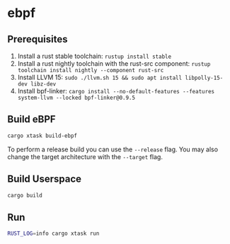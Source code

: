 # ebpf

## Prerequisites

1. Install a rust stable toolchain: `rustup install stable`
1. Install a rust nightly toolchain with the rust-src component: `rustup toolchain install nightly --component rust-src`
1. Install LLVM 15: `sudo ./llvm.sh 15 && sudo apt install libpolly-15-dev libz-dev`
1. Install bpf-linker: `cargo install --no-default-features --features system-llvm --locked bpf-linker@0.9.5`

## Build eBPF

```bash
cargo xtask build-ebpf
```

To perform a release build you can use the `--release` flag.
You may also change the target architecture with the `--target` flag.

## Build Userspace

```bash
cargo build
```

## Run

```bash
RUST_LOG=info cargo xtask run
```
